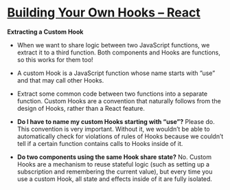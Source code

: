
# [Building Your Own Hooks – React](https://reactjs.org/docs/hooks-custom.html)

**Extracting a Custom Hook** 

* When we want to share logic between two JavaScript functions, we extract it to a third function. Both components and Hooks are functions, so this works for them too!

* A custom Hook is a JavaScript function whose name starts with ”use” and that may call other Hooks.

* Extract some common code between two functions into a separate function. Custom Hooks are a convention that naturally follows from the design of Hooks, rather than a React feature.

* **Do I have to name my custom Hooks starting with “use”?** Please do. This convention is very important. Without it, we wouldn’t be able to automatically check for violations of rules of Hooks because we couldn’t tell if a certain function contains calls to Hooks inside of it.

* **Do two components using the same Hook share state?** No. Custom Hooks are a mechanism to reuse stateful logic (such as setting up a subscription and remembering the current value), but every time you use a custom Hook, all state and effects inside of it are fully isolated.
